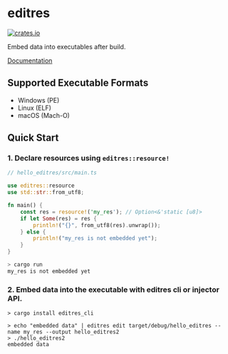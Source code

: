 # editres

[![crates.io](https://img.shields.io/crates/v/editres.svg)](https://crates.io/crates/editres)

Embed data into executables after build.

[Documentation](https://docs.rs/editres)

## Supported Executable Formats

- Windows (PE)
- Linux (ELF)
- macOS (Mach-O)

## Quick Start

### 1. Declare resources using `editres::resource!`

```rust
// hello_editres/src/main.ts

use editres::resource
use std::str::from_utf8;

fn main() {
    const res = resource!('my_res'); // Option<&'static [u8]>
    if let Some(res) = res {
        println!("{}", from_utf8(res).unwrap());
    } else {
        println!("my_res is not embedded yet");
    }
}
```

```sh
> cargo run
my_res is not embedded yet
```

### 2. Embed data into the executable with editres cli or injector API.

```
> cargo install editres_cli
```

```
> echo "embedded data" | editres edit target/debug/hello_editres --name my_res --output hello_editres2
> ./hello_editres2
embedded data
```
